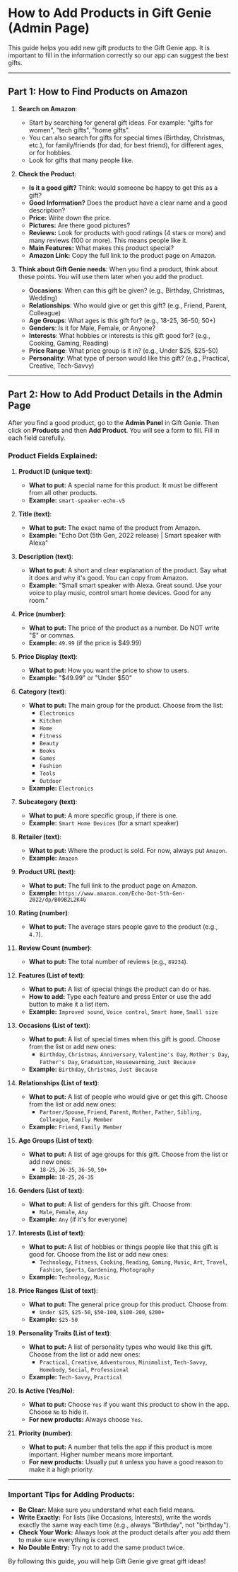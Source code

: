 # How to Add Products in Gift Genie (Admin Page)

This guide helps you add new gift products to the Gift Genie app.
It is important to fill in the information correctly so our app can suggest the best gifts.

---

## Part 1: How to Find Products on Amazon

1.  **Search on Amazon**:
    *   Start by searching for general gift ideas. For example: "gifts for women", "tech gifts", "home gifts".
    *   You can also search for gifts for special times (Birthday, Christmas, etc.), for family/friends (for dad, for best friend), for different ages, or for hobbies.
    *   Look for gifts that many people like.

2.  **Check the Product**:
    *   **Is it a good gift?** Think: would someone be happy to get this as a gift?
    *   **Good Information?** Does the product have a clear name and a good description?
    *   **Price:** Write down the price.
    *   **Pictures:** Are there good pictures?
    *   **Reviews:** Look for products with good ratings (4 stars or more) and many reviews (100 or more). This means people like it.
    *   **Main Features:** What makes this product special?
    *   **Amazon Link:** Copy the full link to the product page on Amazon.

3.  **Think about Gift Genie needs**:
    When you find a product, think about these points. You will use them later when you add the product.

    *   **Occasions**: When can this gift be given? (e.g., Birthday, Christmas, Wedding)
    *   **Relationships**: Who would give or get this gift? (e.g., Friend, Parent, Colleague)
    *   **Age Groups**: What ages is this gift for? (e.g., 18-25, 36-50, 50+)
    *   **Genders**: Is it for Male, Female, or Anyone?
    *   **Interests**: What hobbies or interests is this gift good for? (e.g., Cooking, Gaming, Reading)
    *   **Price Range**: What price group is it in? (e.g., Under $25, $25-50)
    *   **Personality**: What type of person would like this gift? (e.g., Practical, Creative, Tech-Savvy)

---

## Part 2: How to Add Product Details in the Admin Page

After you find a good product, go to the **Admin Panel** in Gift Genie.
Then click on **Products** and then **Add Product**.
You will see a form to fill. Fill in each field carefully.

### Product Fields Explained:

1.  **Product ID (unique text)**:
    *   **What to put:** A special name for this product. It must be different from all other products.
    *   **Example:** `smart-speaker-echo-v5`

2.  **Title (text)**:
    *   **What to put:** The exact name of the product from Amazon.
    *   **Example:** "Echo Dot (5th Gen, 2022 release) | Smart speaker with Alexa"

3.  **Description (text)**:
    *   **What to put:** A short and clear explanation of the product. Say what it does and why it's good. You can copy from Amazon.
    *   **Example:** "Small smart speaker with Alexa. Great sound. Use your voice to play music, control smart home devices. Good for any room."

4.  **Price (number)**:
    *   **What to put:** The price of the product as a number. Do NOT write "$" or commas.
    *   **Example:** `49.99` (if the price is $49.99)

5.  **Price Display (text)**:
    *   **What to put:** How you want the price to show to users.
    *   **Example:** "$49.99" or "Under $50"

6.  **Category (text)**:
    *   **What to put:** The main group for the product. Choose from the list:
        *   `Electronics`
        *   `Kitchen`
        *   `Home`
        *   `Fitness`
        *   `Beauty`
        *   `Books`
        *   `Games`
        *   `Fashion`
        *   `Tools`
        *   `Outdoor`
    *   **Example:** `Electronics`

7.  **Subcategory (text)**:
    *   **What to put:** A more specific group, if there is one.
    *   **Example:** `Smart Home Devices` (for a smart speaker)

8.  **Retailer (text)**:
    *   **What to put:** Where the product is sold. For now, always put `Amazon`.
    *   **Example:** `Amazon`

9.  **Product URL (text)**:
    *   **What to put:** The full link to the product page on Amazon.
    *   **Example:** `https://www.amazon.com/Echo-Dot-5th-Gen-2022/dp/B09B2L2K4G`

10. **Rating (number)**:
    *   **What to put:** The average stars people gave to the product (e.g., `4.7`).

11. **Review Count (number)**:
    *   **What to put:** The total number of reviews (e.g., `89234`).

12. **Features (List of text)**:
    *   **What to put:** A list of special things the product can do or has.
    *   **How to add:** Type each feature and press Enter or use the add button to make it a list item.
    *   **Example:** `Improved sound`, `Voice control`, `Smart home`, `Small size`

13. **Occasions (List of text)**:
    *   **What to put:** A list of special times when this gift is good. Choose from the list or add new ones:
        *   `Birthday`, `Christmas`, `Anniversary`, `Valentine's Day`, `Mother's Day`, `Father's Day`, `Graduation`, `Housewarming`, `Just Because`
    *   **Example:** `Birthday`, `Christmas`, `Just Because`

14. **Relationships (List of text)**:
    *   **What to put:** A list of people who would give or get this gift. Choose from the list or add new ones:
        *   `Partner/Spouse`, `Friend`, `Parent`, `Mother`, `Father`, `Sibling`, `Colleague`, `Family Member`
    *   **Example:** `Friend`, `Family Member`

15. **Age Groups (List of text)**:
    *   **What to put:** A list of age groups for this gift. Choose from the list or add new ones:
        *   `18-25`, `26-35`, `36-50`, `50+`
    *   **Example:** `18-25`, `26-35`

16. **Genders (List of text)**:
    *   **What to put:** A list of genders for this gift. Choose from:
        *   `Male`, `Female`, `Any`
    *   **Example:** `Any` (if it's for everyone)

17. **Interests (List of text)**:
    *   **What to put:** A list of hobbies or things people like that this gift is good for. Choose from the list or add new ones:
        *   `Technology`, `Fitness`, `Cooking`, `Reading`, `Gaming`, `Music`, `Art`, `Travel`, `Fashion`, `Sports`, `Gardening`, `Photography`
    *   **Example:** `Technology`, `Music`

18. **Price Ranges (List of text)**:
    *   **What to put:** The general price group for this product. Choose from:
        *   `Under $25`, `$25-50`, `$50-100`, `$100-200`, `$200+`
    *   **Example:** `$25-50`

19. **Personality Traits (List of text)**:
    *   **What to put:** A list of personality types who would like this gift. Choose from the list or add new ones:
        *   `Practical`, `Creative`, `Adventurous`, `Minimalist`, `Tech-Savvy`, `Homebody`, `Social`, `Professional`
    *   **Example:** `Tech-Savvy`, `Practical`

20. **Is Active (Yes/No)**:
    *   **What to put:** Choose `Yes` if you want this product to show in the app. Choose `No` to hide it.
    *   **For new products:** Always choose `Yes`.

21. **Priority (number)**:
    *   **What to put:** A number that tells the app if this product is more important. Higher number means more important.
    *   **For new products:** Usually put `0` unless you have a good reason to make it a high priority.

---

### Important Tips for Adding Products:

*   **Be Clear:** Make sure you understand what each field means.
*   **Write Exactly:** For lists (like Occasions, Interests), write the words exactly the same way each time (e.g., always "Birthday", not "birthday").
*   **Check Your Work:** Always look at the product details after you add them to make sure everything is correct.
*   **No Double Entry:** Try not to add the same product twice.

By following this guide, you will help Gift Genie give great gift ideas!